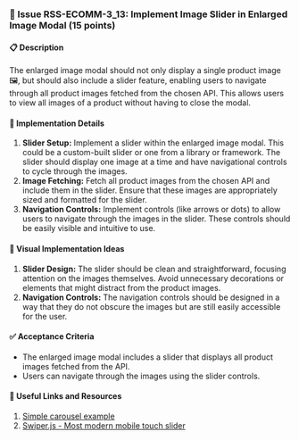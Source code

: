 ### 🎯 Issue RSS-ECOMM-3_13: Implement Image Slider in Enlarged Image Modal (15 points)

#### 📋 Description

The enlarged image modal should not only display a single product image 🖼️, but should also include a slider feature, enabling users to navigate through all product images fetched from the chosen API. This allows users to view all images of a product without having to close the modal.

#### 🔨 Implementation Details

1. **Slider Setup:** Implement a slider within the enlarged image modal. This could be a custom-built slider or one from a library or framework. The slider should display one image at a time and have navigational controls to cycle through the images.
2. **Image Fetching:** Fetch all product images from the chosen API and include them in the slider. Ensure that these images are appropriately sized and formatted for the slider.
3. **Navigation Controls:** Implement controls (like arrows or dots) to allow users to navigate through the images in the slider. These controls should be easily visible and intuitive to use.

#### 🎨 Visual Implementation Ideas

1. **Slider Design:** The slider should be clean and straightforward, focusing attention on the images themselves. Avoid unnecessary decorations or elements that might distract from the product images.
2. **Navigation Controls:** The navigation controls should be designed in a way that they do not obscure the images but are still easily accessible for the user.

#### ✅ Acceptance Criteria

- The enlarged image modal includes a slider that displays all product images fetched from the API.
- Users can navigate through the images using the slider controls.

#### 🔗 Useful Links and Resources

1. [Simple carousel example](https://www.youtube.com/watch?v=2xP-HahCtio)
2. [Swiper.js - Most modern mobile touch slider](https://swiperjs.com/)
